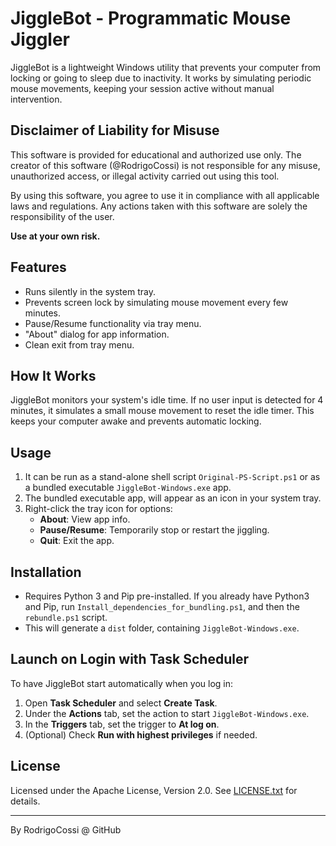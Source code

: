 # JiggleBot - Programmatic Mouse Jiggler


JiggleBot is a lightweight Windows utility that prevents your computer from locking or going to sleep due to inactivity. It works by simulating periodic mouse movements, keeping your session active without manual intervention.

## Disclaimer of Liability for Misuse

This software is provided for educational and authorized use only. The creator of this software (@RodrigoCossi) is not responsible for any misuse, unauthorized access, or illegal activity carried out using this tool.

By using this software, you agree to use it in compliance with all applicable laws and regulations. Any actions taken with this software are solely the responsibility of the user.

**Use at your own risk.**


## Features

- Runs silently in the system tray.
- Prevents screen lock by simulating mouse movement every few minutes.
- Pause/Resume functionality via tray menu.
- "About" dialog for app information.
- Clean exit from tray menu.

## How It Works

JiggleBot monitors your system's idle time. If no user input is detected for 4 minutes, it simulates a small mouse movement to reset the idle timer. This keeps your computer awake and prevents automatic locking.

## Usage

1. It can be run as a stand-alone shell script `Original-PS-Script.ps1` or as a bundled executable `JiggleBot-Windows.exe` app.
2. The bundled executable app, will appear as an icon in your system tray.
3. Right-click the tray icon for options:
    - **About**: View app info.
    - **Pause/Resume**: Temporarily stop or restart the jiggling.
    - **Quit**: Exit the app.

## Installation

- Requires Python 3 and Pip pre-installed. If you already have Python3 and Pip, run `Install_dependencies_for_bundling.ps1`, and then the `rebundle.ps1` script.
- This will generate a `dist` folder, containing `JiggleBot-Windows.exe`.


## Launch on Login with Task Scheduler

To have JiggleBot start automatically when you log in:

1. Open **Task Scheduler** and select **Create Task**.
2. Under the **Actions** tab, set the action to start `JiggleBot-Windows.exe`.
3. In the **Triggers** tab, set the trigger to **At log on**.
4. (Optional) Check **Run with highest privileges** if needed.



## License

Licensed under the Apache License, Version 2.0. See [LICENSE.txt](LICENSE.txt) for details.

---

By RodrigoCossi @ GitHub